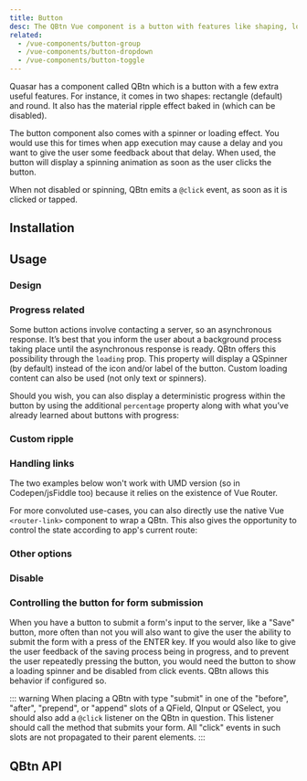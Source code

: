 ```yaml
---
title: Button
desc: The QBtn Vue component is a button with features like shaping, loading state, ripple and more.
related:
  - /vue-components/button-group
  - /vue-components/button-dropdown
  - /vue-components/button-toggle
---
```

Quasar has a component called QBtn which is a button with a few extra useful features. For instance, it comes in two shapes: rectangle (default) and round. It also has the material ripple effect baked in (which can be disabled).

The button component also comes with a spinner or loading effect. You would use this for times when app execution may cause a delay and you want to give the user some feedback about that delay. When used, the button will display a spinning animation as soon as the user clicks the button.

When not disabled or spinning, QBtn emits a `@click` event, as soon as it is clicked or tapped.

## Installation
<doc-installation components="QBtn" />

## Usage
<doc-example title="Standard buttons" file="QBtn/Standard" />

<doc-example title="Custom colors" file="QBtn/CustomColor" />

<doc-example title="With icons" file="QBtn/WithIcons" />

<doc-example title="Round buttons" file="QBtn/Round" />

<doc-example title="Custom content" file="QBtn/CustomContent" />

### Design

<doc-example title="Button design" file="QBtn/ButtonDesign" />

<doc-example title="Button alignment" file="QBtn/ButtonAlignment" />

<doc-example title="Button size" file="QBtn/ButtonSize" />

### Progress related

Some button actions involve contacting a server, so an asynchronous response. It’s best that you inform the user about a background process taking place until the asynchronous response is ready. QBtn offers this possibility through the `loading` prop. This property will display a QSpinner (by default) instead of the icon and/or label of the button. Custom loading content can also be used (not only text or spinners).

<doc-example title="Indeterminate progress" file="QBtn/IndeterminateProgress" />

Should you wish, you can also display a deterministic progress within the button by using the additional `percentage` property along with what you’ve already learned about buttons with progress:

<doc-example title="Deterministic progress" file="QBtn/DeterministicProgress" />

### Custom ripple

<doc-example title="Custom ripple" file="QBtn/CustomRipple" />

### Handling links

The two examples below won't work with UMD version (so in Codepen/jsFiddle too) because it relies on the existence of Vue Router.

<doc-example title="Links" file="QBtn/Links" />

For more convoluted use-cases, you can also directly use the native Vue `<router-link>` component to wrap a QBtn. This also gives the opportunity to control the state according to app's current route:

<doc-example title="Scoped slot of RouterLink" file="QBtn/RouterLink" />

### Other options

<doc-example title="Other options" file="QBtn/OtherOptions" />

### Disable

<doc-example title="Disable" file="QBtn/Disabled" />

### Controlling the button for form submission
When you have a button to submit a form's input to the server, like a "Save" button, more often than not you will also want to give the user the ability to submit the form with a press of the ENTER key. If you would also like to give the user feedback of the saving process being in progress, and to prevent the user repeatedly pressing the button, you would need the button to show a loading spinner and be disabled from click events. QBtn allows this behavior if configured so.

::: warning
When placing a QBtn with type "submit" in one of the "before", "after", "prepend", or "append" slots of a QField, QInput or QSelect, you should also add a `@click` listener on the QBtn in question. This listener should call the method that submits your form. All "click" events in such slots are not propagated to their parent elements.
:::

<doc-example title="Form Submission" file="QBtn/FormSubmission" />

## QBtn API
<doc-api file="QBtn" />
